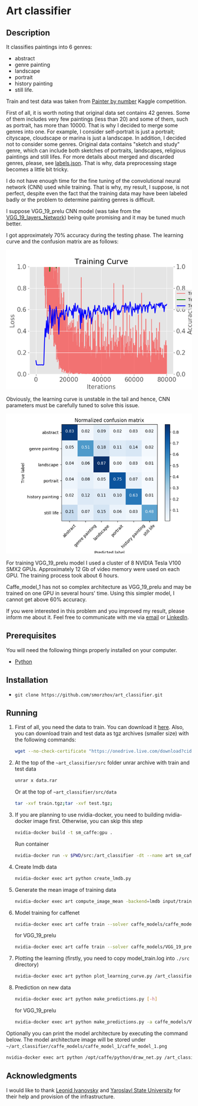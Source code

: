 # Art classifier

## Description

It classifies paintings into 6 genres:
* abstract
* genre painting
* landscape
* portrait
* history painting
* still life.

Train and test data was taken from [Painter by number](https://www.kaggle.com/c/painter-by-numbers) Kaggle competition.

First of all, it is worth noting that original data set contains 42 genres. Some of them includes very few paintings (less than 20) and some of them, such as portrait, has more than 10000. That is why I decided to merge some genres into one. For example, I consider self-portrait is just a portrait; cityscape, cloudscape or marina is just a landscape. In addition, I decided not to consider some genres. Original data contains "sketch and study" genre, which can include both sketches of portraits, landscapes, religious paintings and still lifes. For more details about merged and discarded genres, please, see [labels.json](/src/labels.json). That is why, data preprocessing stage becomes a little bit tricky.

I do not have enough time for the fine tuning of the convolutional neural network (CNN) used while training. That is why, my result, I suppose, is not perfect, despite even the fact that the training data may have been labeled badly or the problem to determine painting genres is difficult.

I suppose VGG_19_prelu CNN model (was take from the [VGG_19_layers_Network](https://github.com/n3011/VGG_19_layers_Network)) being quite promising and it may be tuned much better.

I got approximately 70% accuracy during the testing phase. The learning curve and the confusion matrix are as follows:

![Training curve](/imgs/vgg19_learning_curve.png)

Obviously, the learning curve is unstable in the tail and hence, CNN parameters must be carefully tuned to solve this issue.

![Confusion matrix](/imgs/confusion_matrix.png)

For training VGG_19_prelu model I used a cluster of 8 NVIDIA Tesla V100 SMX2 GPUs. Approximately 12 Gb of video memory were used on each GPU. The training process took about 6 hours.

Caffe_model_1 has not so complex architecture as VGG_19_prelu and may be trained on one GPU in several hours' time. Using this simpler model, I cannot get above 60% accuracy.

If you were interested in this problem and you improved my result, please inform me about it. Feel free to communicate with me via [email](mailto:smorzhov@gmail.com) or [LinkedIn](https://www.linkedin.com/in/smorzhov/).

## Prerequisites

You will need the following things properly installed on your computer.

* [Python](https://www.python.org/)

## Installation

* `git clone https://github.com/smorzhov/art_classifier.git`

## Running

1. First of all, you need the data to train. You can download it [here](https://drive.google.com/file/d/1uSz9xfYQD3VSN17wlxdGZ6yDpO5uWz6A/view?usp=sharing). Also, you can download train and test data as tgz archives (smaller size) with the following commands:
    ```bash
    wget --no-check-certificate "https://onedrive.live.com/download?cid=9B1DCE6B8AAEBBAB&resid=9B1DCE6B8AAEBBAB%211094&authkey=ALTTp6IUBu8v4v4" -O test.tgz;wget --no-check-certificate "https://onedrive.live.com/download?cid=9B1DCE6B8AAEBBAB&resid=9B1DCE6B8AAEBBAB%211095&authkey=ACicffxzKxa9D1U" -O train.tgz;
    ```
2. At the top of the `~art_classifier/src` folder unrar archive with train and test data
    ```bash
    unrar x data.rar
    ```
    Or at the top of `~art_classifier/src/data`
    ```bash
    tar -xvf train.tgz;tar -xvf test.tgz;
    ```
3. If you are planning to use nvidia-docker, you need to building nvidia-docker image first. Otherwise, you can skip this step
    ```bash
    nvidia-docker build -t sm_caffe:gpu .
    ```
    Run container
    ```bash
    nvidia-docker run -v $PWD/src:/art_classifier -dt --name art sm_caffe:gpu /bin/bash
    ```
5. Create lmdb data
    ```bash
    nvidia-docker exec art python create_lmdb.py
    ```
6. Generate the mean image of training data
    ```bash
    nvidia-docker exec art compute_image_mean -backend=lmdb input/train_lmdb input/mean.binaryproto
    ```
7. Model training for caffenet
    ```bash
    nvidia-docker exec art caffe train --solver caffe_models/caffe_model_1/solver_1.prototxt 2>&1 | tee model_train.log
    ```
    for VGG_19_prelu
    ```bash
    nvidia-docker exec art caffe train --solver caffe_models/VGG_19_prelu/VGG_19_prelu_solver.prototxt --gpu=all 2>&1 | tee model_train.log
    ```
8. Plotting the learning (firstly, you need to copy model_train.log into `./src` directory)
    ```bash
    nvidia-docker exec art python plot_learning_curve.py /art_classifier/model_train.log /art_classifier/model_1_learning_curve.png
    ```
9. Prediction on new data

    ```bash
    nvidia-docker exec art python make_predictions.py [-h]
    ```
    for VGG_19_prelu
    ```bash
    nvidia-docker exec art python make_predictions.py -a caffe_models/VGG_19_prelu/VGG_19_prelu_deploy.prototxt -w caffe_models/VGG_19_prelu/ -w caffe_models/VGG_19_prelu/VGG_19_prelu_iter_80000.caffemodel
    ```

Optionally you can print the model architecture by executing the command below. The model architecture image will be stored under `~/art_classifier/caffe_models/caffe_model_1/caffe_model_1.png` 
```bash
nvidia-docker exec art python /opt/caffe/python/draw_net.py /art_classifier/caffe_models/caffe_model_1/caffenet_train_val_1.prototxt /art_classifier/caffe_models/caffe_model_1/caffe_model_1.png
``` 

## Acknowledgments

I would like to thank [Leonid Ivanovsky](https://www.linkedin.com/in/leonid-ivanovsky-2b64ba127/) and [Yaroslavl State University](http://uniyar.ac.ru/) for their help and provision of the infrastructure.
